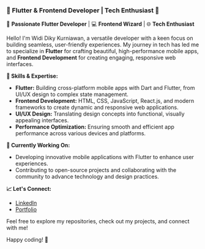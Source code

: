 ### 🌟 Flutter & Frontend Developer | Tech Enthusiast 🌟

🚀 **Passionate Flutter Developer** | 💻 **Frontend Wizard** | 🌐 **Tech Enthusiast**

Hello! I'm Widi Diky Kurniawan, a versatile developer with a keen focus on building seamless, user-friendly experiences. My journey in tech has led me to specialize in **Flutter** for crafting beautiful, high-performance mobile apps, and **Frontend Development** for creating engaging, responsive web interfaces.


**🔧 Skills & Expertise:**
- **Flutter:** Building cross-platform mobile apps with Dart and Flutter, from UI/UX design to complex state management.
- **Frontend Development:** HTML, CSS, JavaScript, React.js, and modern frameworks to create dynamic and responsive web applications.
- **UI/UX Design:** Translating design concepts into functional, visually appealing interfaces.
- **Performance Optimization:** Ensuring smooth and efficient app performance across various devices and platforms.


**💼 Currently Working On:**
- Developing innovative mobile applications with Flutter to enhance user experiences.
- Contributing to open-source projects and collaborating with the community to advance technology and design practices.


**📈 Let's Connect:**
- [LinkedIn](https://linkedin.com/in/widi-diky-b440bb234)
- [Portfolio](https://callmeeve.vercel.app)

Feel free to explore my repositories, check out my projects, and connect with me!


Happy coding! 🌟
